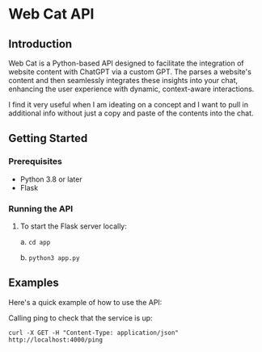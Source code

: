# Web Cat API

## Introduction

Web Cat is a Python-based API designed to facilitate the integration of website content with ChatGPT via a custom GPT. The parses a website's content and then seamlessly integrates these insights into your chat, enhancing the user experience with dynamic, context-aware interactions.

I find it very useful when I am ideating on a concept and I want to pull in additional info without just a copy and paste of the contents into the chat. 

## Getting Started

### Prerequisites

- Python 3.8 or later
- Flask

### Running the API

1. To start the Flask server locally:
   
    a. `cd app`

    b. `python3 app.py`

## Examples

Here's a quick example of how to use the API:

Calling ping to check that the service is up:

`curl -X GET -H "Content-Type: application/json" http://localhost:4000/ping`

